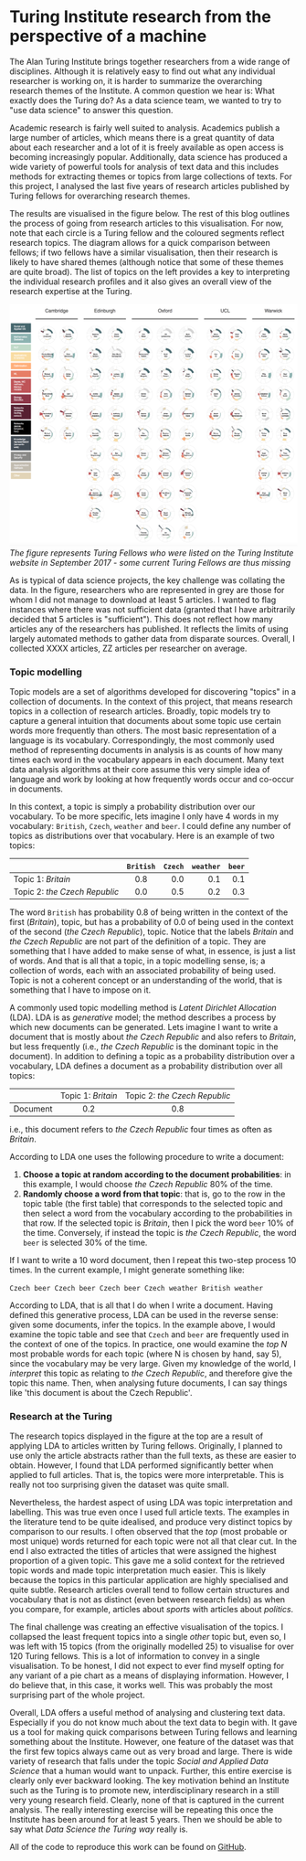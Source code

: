 # Turing Institute research from the perspective of a machine

The Alan Turing Institute brings together researchers from a wide range of disciplines.
Although it is relatively easy to find out what any individual researcher is working on, it is harder to summarize the overarching research themes of the Institute.
A common question we hear is: What exactly does the Turing do?
As a data science team, we wanted to try to "use data science" to answer this question.  

Academic research is fairly well suited to analysis.
Academics publish a large number of articles, which means there is a great quantity of data about each researcher and a lot of it is freely available as open access is becoming increasingly popular.
Additionally, data science has produced a wide variety of powerful tools for analysis of text data and this includes methods for extracting themes or topics from large collections of texts.
For this project, I analysed the last five years of research articles published by Turing fellows for overarching research themes.

The results are visualised in the figure below.
The rest of this blog outlines the process of going from research articles to this visualisation.
For now, note that each circle is a Turing fellow and the coloured segments reflect research topics.
The diagram allows for a quick comparison between fellows; if two fellows have a similar visualisation, then their research is likely to have shared themes (although notice that some of these themes are quite broad).
The list of topics on the left provides a key to interpreting the individual research profiles and it also gives an overall view of the research expertise at the Turing.

![](visualisation/turing_fellows_topics.png)
*The figure represents Turing Fellows who were listed on the Turing Institute website in September 2017 - some current Turing Fellows are thus missing*

As is typical of data science projects, the key challenge was collating the data.
In the figure, researchers who are represented in grey are those for whom I did not manage to download at least 5 articles.
I wanted to flag instances where there was not sufficient data (granted that I have arbitrarily decided that 5 articles is "sufficient").
This does not reflect how many articles any of the researchers has published.
It reflects the limits of using largely automated methods to gather data from disparate sources.
Overall, I collected XXXX articles, ZZ articles per researcher on average.

### Topic modelling

Topic models are a set of algorithms developed for discovering "topics" in a collection of documents.
In the context of this project, that means research topics in a collection of research articles.
Broadly, topic models try to capture a general intuition that documents about some topic use certain words more frequently than others.
The most basic representation of a language is its vocabulary.
Correspondingly, the most commonly used method of representing documents in analysis is as counts of how many times each word in the vocabulary appears in each document.
Many text data analysis algorithms at their core assume this very simple idea of language and work by looking at how frequently words occur and co-occur in documents.

In this context, a topic is simply a probability distribution over our vocabulary.
To be more specific, lets imagine I only have 4 words in my vocabulary: `British`, `Czech`, `weather` and `beer`.
I could define any number of topics as distributions over that vocabulary.
Here is an example of two topics:

|                  | `British` | `Czech`   | `weather` | `beer`    |
| ---------------- |:-------:| -------:| -------:| -------:|
| Topic 1: *Britain*    |   0.8    |   0.0    |   0.1    |   0.1    |
| Topic 2: *the Czech Republic* |   0.0    |   0.5    |  0.2    |   0.3    |

The word `British` has probability 0.8 of being written in the context of the first (*Britain*), topic, but has a probability of 0.0 of being used in the context of the second (*the Czech Republic*), topic.
Notice that the labels *Britain* and *the Czech Republic* are not part of the definition of a topic.
They are something that I have added to make sense of what, in essence, is just a list of words.
And that is all that a topic, in a topic modelling sense, is; a collection of words, each with an associated probability of being used.
Topic is not a coherent concept or an understanding of the world, that is something that I have to impose on it.

A commonly used topic modelling method is *Latent Dirichlet Allocation* (LDA).
LDA is as *generative* model; the method describes a process by which new documents can be generated.
Lets imagine I want to write a document that is mostly about *the Czech Republic* and also refers to *Britain*, but less frequently (i.e., *the Czech Republic* is the dominant topic in the document).
In addition to defining a topic as a probability distribution over a vocabulary, LDA defines a document as a probability distribution over all topics:

| |<span style="font-weight:normal">Topic 1: *Britain*</span> |<span style="font-weight:normal">Topic 2: *the Czech Republic*</span>|
|---|:-------:|:-------:|
| Document| 0.2 | 0.8 |    

i.e., this document refers to *the Czech Republic* four times as often as *Britain*.

According to LDA one uses the following procedure to write a document:

1. **Choose a topic at random according to the document probabilities**: in this example, I would choose *the Czech Republic* 80% of the time.
2. **Randomly choose a word from that topic**: that is, go to the row in the topic table (the first table) that corresponds to the selected topic and then select a word from the vocabulary according to the probabilities in that row. If the selected topic is *Britain*, then I pick the word `beer` 10% of the time. Conversely, if instead the topic is *the Czech Republic*, the word `beer` is selected 30% of the time.

If I want to write a 10 word document, then I repeat this two-step process 10 times.
In the current example, I might generate something like:

`Czech beer Czech beer Czech beer Czech weather British weather`

According to LDA, that is all that I do when I write a document.
Having defined this generative process, LDA can be used in the reverse sense: given some documents, infer the topics.
In the example above, I would examine the topic table and see that `Czech` and `beer` are frequently used in the context of one of the topics.
In practice, one would examine the *top N* most probable words for each topic (where N is chosen by hand, say 5), since the vocabulary may be very large.
Given my knowledge of the world, I *interpret* this topic as relating to *the Czech Republic*, and therefore give the topic this name.
Then, when analysing future documents, I can say things like 'this document is about the Czech Republic'.

### Research at the Turing

The research topics displayed in the figure at the top are a result of applying LDA to articles written by Turing fellows.
Originally, I planned to use only the article abstracts rather than the full texts, as these are easier to obtain.
However, I found that LDA performed significantly better when applied to full articles.
That is, the topics were more interpretable.
This is really not too surprising given the dataset was quite small.

Nevertheless, the hardest aspect of using LDA was topic interpretation and labelling.
This was true even once I used full article texts.
The examples in the literature tend to be quite idealised, and produce very distinct topics by comparison to our results.
I often observed that the *top* (most probable or most unique) words returned for each topic were not all that clear cut.
In the end I also extracted the titles of articles that were assigned the highest proportion of a given topic.
This gave me a solid context for the retrieved topic words and made topic interpretation much easier.
This is likely because the topics in this particular application are highly specialised and quite subtle.
Research articles overall tend to follow certain structures and vocabulary that is not as distinct (even between research fields) as when you compare, for example, articles about *sports* with articles about *politics*.

The final challenge was creating an effective visualisation of the topics.
I collapsed the least frequent topics into a single *other* topic but, even so, I was left with 15 topics (from the originally modelled 25) to visualise for over 120 Turing fellows.
This is a lot of information to convey in a single visualisation.
To be honest, I did not expect to ever find myself opting for any variant of a pie chart as a means of displaying information.
However, I do believe that, in this case, it works well.
This was probably the most surprising part of the whole project.

Overall, LDA offers a useful method of analysing and clustering text data.
Especially if you do not know much about the text data to begin with.
It gave us a tool for making quick comparisons between Turing fellows and learning something about the Institute.
However, one feature of the dataset was that the first few topics always came out as very broad and large.
There is wide variety of research that falls under the topic *Social and Applied Data Science* that a human would want to unpack.
Further, this entire exercise is clearly only ever backward looking.
The key motivation behind an Institute such as the Turing is to promote new, interdisciplinary research in a still very young research field.
Clearly, none of that is captured in the current analysis.
The really interesting exercise will be repeating this once the Institute has been around for at least 5 years.
Then we should be able to say what *Data Science the Turing way* really is.

All of the code to reproduce this work can be found on [GitHub](https://github.com/alan-turing-institute/ati_tm).
